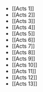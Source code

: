 - [[Acts 1]]
- [[Acts 2]]
- [[Acts 3]]
- [[Acts 4]]
- [[Acts 5]]
- [[Acts 6]]
- [[Acts 7]]
- [[Acts 8]]
- [[Acts 9]]
- [[Acts 10]]
- [[Acts 11]]
- [[Acts 12]]
- [[Acts 13]]